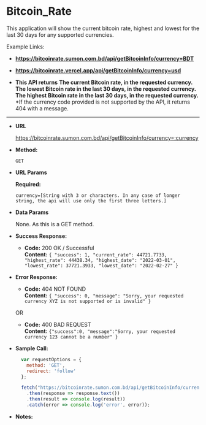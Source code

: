 # Bitcoin_Rate
 
This application will show the current bitcoin rate, highest and lowest for the last 30 days for any supported currencies. 
 
Example Links:
* **https://bitcoinrate.sumon.com.bd/api/getBitcoinInfo/currency=BDT** 
* **https://bitcoinrate.vercel.app/api/getBitcoinInfo/currency=usd**

* **This API returns**
  **The current Bitcoin rate, in the requested currency.**
  **The lowest Bitcoin rate in the last 30 days, in the requested currency.**
  **The highest Bitcoin rate in the last 30 days, in the requested currency.**
*If the currency code provided is not supported by the API, it returns 404 with a message.
 

----


* **URL**

  https://bitcoinrate.sumon.com.bd/api/getBitcoinInfo/currency=:currency

* **Method:**

  `GET`
  
*  **URL Params**

   **Required:**
 
   `currency=[String with 3 or characters. In any case of longer string, the api will use only the first three letters.]`

* **Data Params**

  None. As this is a GET method.

* **Success Response:**

  * **Code:** 200 OK / Successful <br />
    **Content:** 
    `{
    "success": 1,
    "current_rate": 44721.7733,
    "highest_rate": 44438.34,
    "highest_date": "2022-03-01",
    "lowest_rate": 37721.3933,
    "lowest_date": "2022-02-27"
    }`
 
* **Error Response:**

  * **Code:** 404 NOT FOUND <br />
    **Content:** 
    `{
    "success": 0,
    "message": "Sorry, your requested currency XYZ is not supported or is invalid"
    }`

  OR

  * **Code:** 400 BAD REQUEST <br />
    **Content:** 
    `{"success":0,
    "message":"Sorry, your requested currency 123 cannot be a number"
    }`

* **Sample Call:**

  ```javascript
    var requestOptions = {
      method: 'GET',
      redirect: 'follow'
    };

    fetch("https://bitcoinrate.sumon.com.bd/api/getBitcoinInfo/currency=BDT", requestOptions)
      .then(response => response.text())
      .then(result => console.log(result))
      .catch(error => console.log('error', error));
  ```
  
 * **Notes:**
